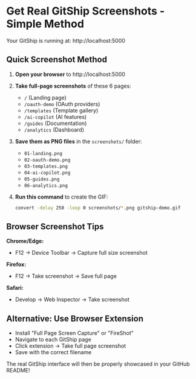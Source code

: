 # Get Real GitShip Screenshots - Simple Method

Your GitShip is running at: http://localhost:5000

## Quick Screenshot Method

1. **Open your browser** to http://localhost:5000
2. **Take full-page screenshots** of these 6 pages:
   - `/` (Landing page)
   - `/oauth-demo` (OAuth providers)
   - `/templates` (Template gallery)  
   - `/ai-copilot` (AI features)
   - `/guides` (Documentation)
   - `/analytics` (Dashboard)

3. **Save them as PNG files** in the `screenshots/` folder:
   - `01-landing.png`
   - `02-oauth-demo.png`
   - `03-templates.png`
   - `04-ai-copilot.png`
   - `05-guides.png`
   - `06-analytics.png`

4. **Run this command** to create the GIF:
   ```bash
   convert -delay 250 -loop 0 screenshots/*.png gitship-demo.gif
   ```

## Browser Screenshot Tips

**Chrome/Edge:**
- F12 → Device Toolbar → Capture full size screenshot

**Firefox:** 
- F12 → Take screenshot → Save full page

**Safari:**
- Develop → Web Inspector → Take screenshot

## Alternative: Use Browser Extension
- Install "Full Page Screen Capture" or "FireShot"
- Navigate to each GitShip page
- Click extension → Take full page screenshot
- Save with the correct filename

The real GitShip interface will then be properly showcased in your GitHub README!